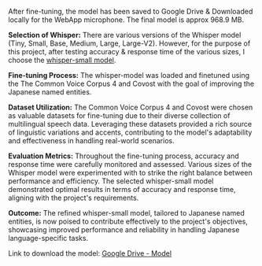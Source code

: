 After fine-tuning, the model has been saved to Google Drive & Downloaded locally for the WebApp microphone.
The final model is approx 968.9 MB.

**Selection of Whisper:**
There are various versions of the Whisper model (Tiny, Small, Base, Medium, Large, Large-V2). However, for the purpose of this project,
after testing accuracy & response time of the various sizes, I choose the [whisper-small model](https://huggingface.co/openai/whisper-small).

**Fine-tuning Process:**
The whisper-model was loaded and finetuned using the The Common Voice Corpus 4 and Covost with the goal of improving the Japanese named entities.

**Dataset Utilization:**
The Common Voice Corpus 4 and Covost were chosen as valuable datasets for fine-tuning due to their diverse collection of multilingual speech data. Leveraging these datasets provided a rich source of linguistic variations and accents, contributing to the model's adaptability and effectiveness in handling real-world scenarios.

**Evaluation Metrics:**
Throughout the fine-tuning process, accuracy and response time were carefully monitored and assessed. Various sizes of the Whisper model were experimented with to strike the right balance between performance and efficiency. The selected whisper-small model demonstrated optimal results in terms of accuracy and response time, aligning with the project's requirements.

**Outcome:**
The refined whisper-small model, tailored to Japanese named entities, is now poised to contribute effectively to the project's objectives, showcasing improved performance and reliability in handling Japanese language-specific tasks.

Link to download the model:
[Google Drive - Model](https://drive.google.com/drive/folders/10FFki1k_mb19qYN1YhtXG0bQCW4PUJHs?usp=sharing)
